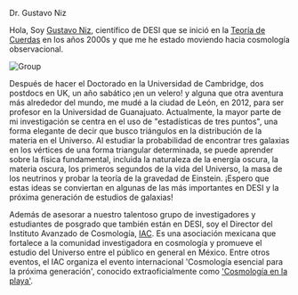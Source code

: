 Dr. Gustavo Niz 

Hola, Soy  [Gustavo Niz](http://fisica.ugto.mx/~gfm/group-members/niz/), científico de DESI que se inició en la [Teoría de Cuerdas](https://es.wikipedia.org/wiki/Teor%C3%ADa_de_cuerdas)
en los años 2000s y que me he estado moviendo hacia cosmología observacional. 

![Group](https://github.com/michaelJwilson/DESI-HighSchool/blob/master/Developers/images/Gustavo.png)

Después de hacer el Doctorado en la Universidad de Cambridge, dos postdocs en UK, un año sabático ¡en un velero! y alguna que otra aventura más alrededor del 
mundo, me mudé a la ciudad de León, en 2012, para ser profesor en la Universidad de Guanajuato. 
Actualmente, la mayor parte de mi investigación se centra en el uso de "estadísticas de tres puntos", una forma elegante de decir que busco triángulos en la 
distribución de la materia en el Universo.
Al estudiar la probabilidad de encontrar tres galaxias en los vértices de una forma triangular determinada, 
se puede aprender sobre la física fundamental, incluida la naturaleza de la energía oscura, la materia oscura, los primeros segundos de la vida del Universo, 
la masa de los neutrinos y probar la teoría de la gravedad de Einstein. ¡Espero que estas ideas se conviertan en algunas de las más importantes en DESI y
la próxima generación de estudios de galaxias!

Además de asesorar a nuestro talentoso grupo de investigadores y estudiantes de posgrado que también están en DESI, soy el Director del Instituto Avanzado de 
Cosmología, [IAC](http://www.iac.edu.mx/). Es una asociación mexicana que fortalece a la comunidad investigadora en cosmología y promueve el estudio del Universo entre el público en
general en México. Entre otros eventos, el IAC organiza el evento internacional 'Cosmología esencial para la próxima generación', conocido extraoficialmente 
como ['Cosmología en la playa'](http://www.cosmologyonthebeach.com/).

